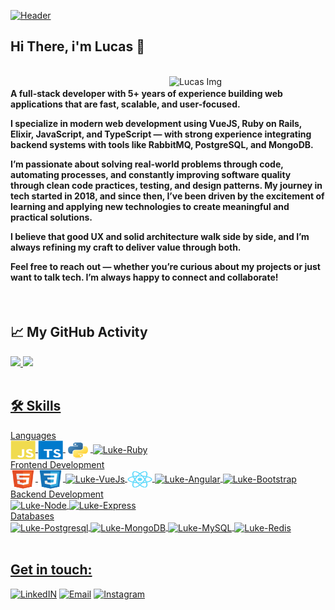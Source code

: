 [![Header](https://i.imgur.com/DKb0eYj.png "Header")](https://github.com/lukzzal)

<h2>Hi There, i'm Lucas 👋</h2><br/> <img src="https://i.imgur.com/CTBjMmu.png" min-width="250px" max-width="250px" width="250px" align="right" alt="Lucas Img"> 

<h4>A full-stack developer with 5+ years of experience building web applications that are fast, scalable, and user-focused.

I specialize in modern web development using VueJS, Ruby on Rails, Elixir, JavaScript, and TypeScript — with strong experience integrating backend systems with tools like RabbitMQ, PostgreSQL, and MongoDB.

I’m passionate about solving real-world problems through code, automating processes, and constantly improving software quality through clean code practices, testing, and design patterns. My journey in tech started in 2018, and since then, I’ve been driven by the excitement of learning and applying new technologies to create meaningful and practical solutions.

I believe that good UX and solid architecture walk side by side, and I’m always refining my craft to deliver value through both.

Feel free to reach out — whether you’re curious about my projects or just want to talk tech. I’m always happy to connect and collaborate! </h4> <br/>



## 📈 My GitHub Activity
<div align="start">
  <a href="https://github.com/lukzzal">
  <img height="180em" src="https://github-readme-stats.vercel.app/api?username=lukzzal&show_icons=true&theme=dracula&include_all_commits=true&count_private=true"/>
  <img height="180em" src="https://github-readme-stats.vercel.app/api/top-langs/?username=lukzzal&layout=compact&langs_count=7&theme=dracula"/>
</div><br/>


## 🛠️ Skills
<div style="display: inline_block"> 
    <span>Languages</span><br/>
    <img align="center" alt="Luke-Js" height="30" width="40" src="https://raw.githubusercontent.com/devicons/devicon/master/icons/javascript/javascript-plain.svg">
    <img align="center" alt="Luke-Ts" height="30" width="40" src="https://raw.githubusercontent.com/devicons/devicon/master/icons/typescript/typescript-plain.svg">
    <img align="center" alt="Luke-Python" height="30" width="40" src="https://raw.githubusercontent.com/devicons/devicon/master/icons/python/python-original.svg">
    <img align="center" alt="Luke-Ruby" height="30" width="40" src="https://cdn.jsdelivr.net/gh/devicons/devicon/icons/ruby/ruby-plain-wordmark.svg">
    <br/>
    <span>Frontend Development</span><br/>
    <img align="center" alt="Luke-HTML" height="30" width="40" src="https://raw.githubusercontent.com/devicons/devicon/master/icons/html5/html5-original.svg">
    <img align="center" alt="Luke-CSS" height="30" width="40" src="https://raw.githubusercontent.com/devicons/devicon/master/icons/css3/css3-original.svg">
    <img align="center" alt="Luke-VueJs" height="30" width="40"  src="https://cdn.jsdelivr.net/gh/devicons/devicon/icons/vuejs/vuejs-original.svg">
    <img align="center" alt="Luke-React" height="30" width="40" src="https://raw.githubusercontent.com/devicons/devicon/master/icons/react/react-original.svg">
    <img align="center" alt="Luke-Angular" height="30" width="40" src="https://cdn.jsdelivr.net/gh/devicons/devicon/icons/angularjs/angularjs-original.svg">
    <img align="center" alt="Luke-Bootstrap" height="30" width="40" src="https://cdn.jsdelivr.net/gh/devicons/devicon/icons/bootstrap/bootstrap-original.svg"><br/>
    <span>Backend Development</span><br/>
    <img align="center" alt="Luke-Node" height="30" width="40" src="https://cdn.jsdelivr.net/gh/devicons/devicon/icons/nodejs/nodejs-original.svg">
    <img align="center" alt="Luke-Express" height="30" width="40" src="https://cdn.jsdelivr.net/gh/devicons/devicon/icons/express/express-original.svg"><br/>
    <span>Databases</span><br/>
    <img align="center" alt="Luke-Postgresql" height="30" width="40" src="https://cdn.jsdelivr.net/gh/devicons/devicon/icons/postgresql/postgresql-original.svg">
    <img align="center" alt="Luke-MongoDB" height="30" width="40" src="https://cdn.jsdelivr.net/gh/devicons/devicon/icons/mongodb/mongodb-original.svg">
    <img align="center" alt="Luke-MySQL" height="30" width="40" src="https://cdn.jsdelivr.net/gh/devicons/devicon/icons/mysql/mysql-original.svg">
    <img align="center" alt="Luke-Redis" height="30" width="40" src="https://cdn.jsdelivr.net/gh/devicons/devicon/icons/redis/redis-original.svg">
</div><br/>


## Get in touch:
[![LinkedIN](https://img.shields.io/badge/LinkedIn-0077B5?style=for-the-badge&logo=linkedin&logoColor=white)](https://www.linkedin.com/in/lukzzal/)
[![Email](https://img.shields.io/badge/Gmail-D14836?style=for-the-badge&logo=gmail&logoColor=white)](mailto:lcs_al@hotmail.com)
[![Instagram](https://img.shields.io/badge/Instagram-E4405F?style=for-the-badge&logo=instagram&logoColor=white)](https://www.instagram.com/lukzzal/)
